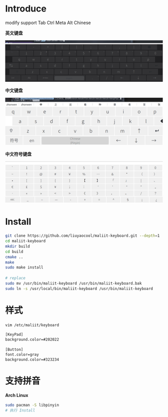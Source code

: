 # Introduce

modify support Tab Ctrl Meta Alt Chinese

**英文键盘**

![](doc/en.png)

**中文键盘**

![](doc/zh-hans.png)

**中文符号键盘**

![](doc/zh-hans-symbol.png)

# Install

```bash
git clone https://github.com/liuyaocool/maliit-keyboard.git --depth=1
cd maliit-keyboard
mkdir build
cd build
cmake ..
make
sudo make install

# replace
sudo mv /usr/bin/maliit-keyboard /usr/bin/maliit-keyboard.bak
sudo ln -s /usr/local/bin/maliit-keyboard /usr/bin/maliit-keyboard
```

# 样式

```vim /etc/maliit/keyboard```

```
[KeyPad]
background.color=#202022

[Button]
font.color=gray
background.color=#323234
```

# 支持拼音

**Arch Linux**

```bash
sudo pacman -S libpinyin
# 执行 Install
```
